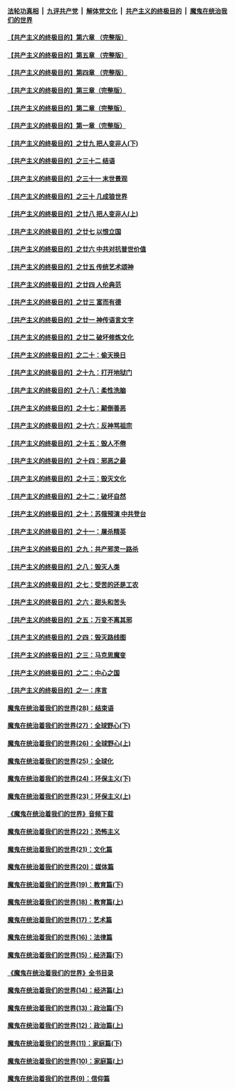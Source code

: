 

####  [法轮功真相](../../../../basic/blob/master/README.md?t=04252331) &nbsp;|&nbsp; [九评共产党](../../../../9ping.md/blob/master/README.md?t=04252331) &nbsp;|&nbsp; [解体党文化](../../../../jtdwh.md/blob/master/README.md?t=04252331)  &nbsp;|&nbsp; [共产主义的终极目的](../../../../gczydzjmd.md/blob/master/README.md?t=04252331) &nbsp;|&nbsp; [魔鬼在统治我们的世界](../../../../mgztzwmdsj.md/blob/master/README.md?t=04252331) 

#### [【共产主义的终极目的】第六章 （完整版）](../pages/nsc422/n11428913.md?t=04252331) 

#### [【共产主义的终极目的】第五章 （完整版）](../pages/nsc422/n11428912.md?t=04252331) 

#### [【共产主义的终极目的】第四章 （完整版）](../pages/nsc422/n11428907.md?t=04252331) 

#### [【共产主义的终极目的】第三章（完整版）](../pages/nsc422/n11428848.md?t=04252331) 

#### [【共产主义的终极目的】第二章（完整版）](../pages/nsc422/n11428831.md?t=04252331) 

#### [【共产主义的终极目的】第一章（完整版）](../pages/nsc422/n11417651.md?t=04252331) 

#### [【共产主义的终极目的】之廿九 把人变非人(下)](../pages/nsc422/n11344140.md?t=04252331) 

#### [【共产主义的终极目的】之三十二 结语](../pages/nsc422/n11360535.md?t=04252331) 

#### [【共产主义的终极目的】之三十一 末世景观](../pages/nsc422/n11351129.md?t=04252331) 

#### [【共产主义的终极目的】之三十 几成狼世界](../pages/nsc422/n11348280.md?t=04252331) 

#### [【共产主义的终极目的】之廿八 把人变非人(上)](../pages/nsc422/n11340492.md?t=04252331) 

#### [【共产主义的终极目的】之廿七 以恨立国](../pages/nsc422/n11336944.md?t=04252331) 

#### [【共产主义的终极目的】之廿六 中共对抗普世价值](../pages/nsc422/n11324785.md?t=04252331) 

#### [【共产主义的终极目的】之廿五 传统艺术颂神](../pages/nsc422/n11296396.md?t=04252331) 

#### [【共产主义的终极目的】之廿四 人伦典范](../pages/nsc422/n11296397.md?t=04252331) 

#### [【共产主义的终极目的】之廿三 富而有德](../pages/nsc422/n11283598.md?t=04252331) 

#### [【共产主义的终极目的】之廿一 神传语言文字](../pages/nsc422/n11263265.md?t=04252331) 

#### [【共产主义的终极目的】之廿二 破坏修炼文化](../pages/nsc422/n11245728.md?t=04252331) 

#### [【共产主义的终极目的】之二十：偷天换日](../pages/nsc422/n11238846.md?t=04252331) 

#### [【共产主义的终极目的】之十九：打开地狱门](../pages/nsc422/n11206376.md?t=04252331) 

#### [【共产主义的终极目的】之十八：柔性洗脑](../pages/nsc422/n11199994.md?t=04252331) 

#### [【共产主义的终极目的】之十七：颠倒善恶](../pages/nsc422/n11179782.md?t=04252331) 

#### [【共产主义的终极目的】之十六：反神骂祖宗](../pages/nsc422/n11166798.md?t=04252331) 

#### [【共产主义的终极目的】之十五：毁人不倦](../pages/nsc422/n11166792.md?t=04252331) 

#### [【共产主义的终极目的】之十四：邪恶之最](../pages/nsc422/n11150249.md?t=04252331) 

#### [【共产主义的终极目的】之十三：毁灭文化](../pages/nsc422/n11135227.md?t=04252331) 

#### [【共产主义的终极目的】之十二：破坏自然](../pages/nsc422/n11135214.md?t=04252331) 

#### [【共产主义的终极目的】之十：苏俄预演 中共登台](../pages/nsc422/n11118424.md?t=04252331) 

#### [【共产主义的终极目的】之十一：屠杀精英](../pages/nsc422/n11118442.md?t=04252331) 

#### [【共产主义的终极目的】之九：共产邪灵一路杀](../pages/nsc422/n11114139.md?t=04252331) 

#### [【共产主义的终极目的】之八：毁灭人类](../pages/nsc422/n11108503.md?t=04252331) 

#### [【共产主义的终极目的】之七：受苦的还是工农](../pages/nsc422/n11101809.md?t=04252331) 

#### [【共产主义的终极目的】之六：甜头和苦头](../pages/nsc422/n11096971.md?t=04252331) 

#### [【共产主义的终极目的】之五：万变不离其邪](../pages/nsc422/n11091285.md?t=04252331) 

#### [【共产主义的终极目的】之四：毁灭路线图](../pages/nsc422/n11086284.md?t=04252331) 

#### [【共产主义的终极目的】之三：马克思魔变](../pages/nsc422/n11061941.md?t=04252331) 

#### [【共产主义的终极目的】之二：中心之国](../pages/nsc422/n11047728.md?t=04252331) 

#### [【共产主义的终极目的】之一：序言](../pages/nsc422/n11086077.md?t=04252331) 

#### [魔鬼在统治着我们的世界(28)：结束语](../pages/nsc422/n10936246.md?t=04252331) 

#### [魔鬼在统治着我们的世界(27)：全球野心(下)](../pages/nsc422/n10928319.md?t=04252331) 

#### [魔鬼在统治着我们的世界(26)：全球野心(上)](../pages/nsc422/n10900318.md?t=04252331) 

#### [魔鬼在统治着我们的世界(25)：全球化](../pages/nsc422/n10788205.md?t=04252331) 

#### [魔鬼在统治着我们的世界(24)：环保主义(下)](../pages/nsc422/n10695307.md?t=04252331) 

#### [魔鬼在统治着我们的世界(23)：环保主义(上)](../pages/nsc422/n10688613.md?t=04252331) 

#### [《魔鬼在统治着我们的世界》音频下载](../pages/nsc422/n10635553.md?t=04252331) 

#### [魔鬼在统治着我们的世界(22)：恐怖主义](../pages/nsc422/n10614727.md?t=04252331) 

#### [魔鬼在统治着我们的世界(21)：文化篇](../pages/nsc422/n10597706.md?t=04252331) 

#### [魔鬼在统治着我们的世界(20)：媒体篇](../pages/nsc422/n10586579.md?t=04252331) 

#### [魔鬼在统治着我们的世界(19)：教育篇(下)](../pages/nsc422/n10564808.md?t=04252331) 

#### [魔鬼在统治着我们的世界(18)：教育篇(上)](../pages/nsc422/n10526970.md?t=04252331) 

#### [魔鬼在统治着我们的世界(17)：艺术篇](../pages/nsc422/n10499093.md?t=04252331) 

#### [魔鬼在统治着我们的世界(16)：法律篇](../pages/nsc422/n10485969.md?t=04252331) 

#### [魔鬼在统治着我们的世界(15)：经济篇(下)](../pages/nsc422/n10469975.md?t=04252331) 

#### [《魔鬼在统治着我们的世界》全书目录](../pages/nsc422/n10464261.md?t=04252331) 

#### [魔鬼在统治着我们的世界(14)：经济篇(上)](../pages/nsc422/n10457370.md?t=04252331) 

#### [魔鬼在统治着我们的世界(13)：政治篇(下)](../pages/nsc422/n10448270.md?t=04252331) 

#### [魔鬼在统治着我们的世界(12)：政治篇(上)](../pages/nsc422/n10444576.md?t=04252331) 

#### [魔鬼在统治着我们的世界(11)：家庭篇(下)](../pages/nsc422/n10440961.md?t=04252331) 

#### [魔鬼在统治着我们的世界(10)：家庭篇(上)](../pages/nsc422/n10435448.md?t=04252331) 

#### [魔鬼在统治着我们的世界(9)：信仰篇](../pages/nsc422/n10432159.md?t=04252331) 

